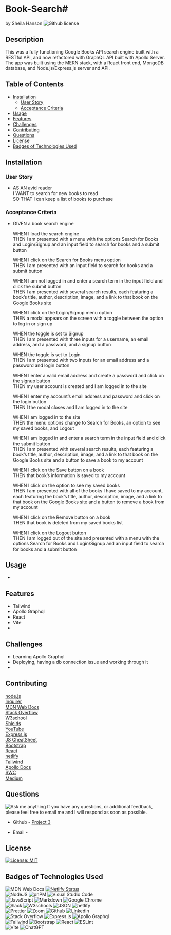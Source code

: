 # Book-Search#<!-- omit from toc -->
by Sheila Hanson  ![Github license](https://img.shields.io/badge/license-MIT-blue.svg)  

## Description <!-- omit from toc -->
 This was a fully functioning Google Books API search engine built with a RESTful API, and now refactored with GraphQL API built with Apollo Server. The app was built using the MERN stack, with a React front end, MongoDB database, and Node.js/Express.js server and API.  

## Table of Contents <!-- omit from toc -->
  
- [Installation](#installation)
  - [User Story](#user-story)
  - [Acceptance Criteria](#acceptance-criteria)
- [Usage](#usage)
- [Features](#features)
- [Challenges](#challenges)
- [Contributing](#contributing)
- [Questions](#questions)
- [License](#license)
- [Badges of Technologies Used](#badges-of-technologies-used)
    

## Installation  

  
### User Story  
* AS AN avid reader  
    I WANT to search for new books to read  
    SO THAT I can keep a list of books to purchase  
### Acceptance Criteria  
* GIVEN a book search engine  
  
    WHEN I load the search engine  
    THEN I am presented with a menu with the options Search for Books and Login/Signup and an input field to search for books and a submit button  

    WHEN I click on the Search for Books menu option  
    THEN I am presented with an input field to search for books and a submit button  

    WHEN I am not logged in and enter a search term in the input field and click the submit button  
    THEN I am presented with several search results, each featuring a book’s title, author, description, image, and a link to that book on the Google Books site  

    WHEN I click on the Login/Signup menu option  
    THEN a modal appears on the screen with a toggle between the option to log in or sign up  

    WHEN the toggle is set to Signup  
    THEN I am presented with three inputs for a username, an email address, and a password, and a signup button  
    
    WHEN the toggle is set to Login  
    THEN I am presented with two inputs for an email address and a password and login button  

    WHEN I enter a valid email address and create a password and click on the signup button  
    THEN my user account is created and I am logged in to the site  

    WHEN I enter my account’s email address and password and click on the login button  
    THEN I the modal closes and I am logged in to the site  

    WHEN I am logged in to the site  
    THEN the menu options change to Search for Books, an option to see my saved books, and Logout  

    WHEN I am logged in and enter a search term in the input field and click the submit button  
    THEN I am presented with several search results, each featuring a book’s title, author, description, image, and a link to that book on the Google Books site and a button to save a book to my account  

    WHEN I click on the Save button on a book  
    THEN that book’s information is saved to my account  

    WHEN I click on the option to see my saved books  
    THEN I am presented with all of the books I have saved to my account, each featuring the book’s title, author, description, image, and a link to that book on the Google Books site and a button to remove a book from my account  

    WHEN I click on the Remove button on a book  
    THEN that book is deleted from my saved books list  

    WHEN I click on the Logout button  
    THEN I am logged out of the site and presented with a menu with the options Search for Books and Login/Signup and an input field to search for books and a submit button  
      
## Usage  
  -    
  
## Features  
- Tailwind  
- Apollo Graphql  
- React  
- Vite  
- 
## Challenges  
- Learning Apollo Graphql
- Deploying, having a db connection issue and working through it
- 


## Contributing
[node.js](https://nodejs.org/en)  
[Inquirer](https://www.npmjs.com/package/inquirer/v/8.2.4)  
[MDN Web Docs](https://developer.mozilla.org/en-US/docs/Web)   
[Stack Overflow](https://stackoverflow.com/?newreg=67d94556b887449fa2885dadf54a5439)  
[W3school](https://www.w3schools.com/)  
[Shields](https://shields.io/)  
[YouTube](https://youtube.com)  
[Express.js](https://expressjs.com/)  
[JS CheatSheet](https://htmlcheatsheet.com/js/)  
[Bootstrap](https://getbootstrap.com/)  
[React](https://react.dev/)  
[netlify](https://www.netlify.com/)  
[Tailwind](https://tailwindcss.com/)  
[Apollo Docs](https://www.apollographql.com/docs/apollo-server/)  
[SWC](https://swc.rs/)  
[Medium](https://cortezd334.medium.com/add-a-pdf-to-your-react-app-in-3-easy-steps-4a1d2cbf0ec9)  


## Questions
![Ask me anything](https://img.shields.io/badge/Ask%20me-anything-1abc9c.svg)
If you have any questions, or additional feedback, please feel free to email me and I will respond as soon as possible.
    
* Github -
[Project 3](https://github.com/Sheila-Ha/Book-Search)  

* Email -  



## License 

[![License: MIT](https://img.shields.io/badge/License-MIT-yellow.svg)](https://opensource.org/licenses/MIT)



## Badges of Technologies Used
![MDN Web Docs](https://img.shields.io/badge/MDN_Web_Docs-black?style=for-the-badge&logo=mdnwebdocs&logoColor=white)  [![Netlify Status](https://api.netlify.com/api/v1/badges/41e3d7a9-2b97-4512-accf-95ec4dcd5b38/deploy-status)](https://app.netlify.com/sites/sheila-hanson-portfolio/deploys)    
![NodeJS](https://img.shields.io/badge/node.js-6DA55F?style=for-the-badge&logo=node.js&logoColor=white)  ![pnPM](https://img.shields.io/badge/pnpm-yellow?style=for-the-badge&logo=pnpm&logoColor=white)  ![Visual Studio Code](https://img.shields.io/badge/Visual%20Studio%20Code-0078d7.svg?style=for-the-badge&logo=visual-studio-code&logoColor=white)  
![JavaScript](https://img.shields.io/badge/javascript-%23323330.svg?style=for-the-badge&logo=javascript&logoColor=%23F7DF1E)  ![Markdown](https://img.shields.io/badge/markdown-%23000000.svg?style=for-the-badge&logo=markdown&logoColor=white)   ![Google Chrome](https://img.shields.io/badge/Google_chrome-4285F4?style=for-the-badge&logo=Google-chrome&logoColor=white)    
![Slack](https://img.shields.io/badge/Slack-4A154B?style=for-the-badge&logo=slack&logoColor=white)  ![W3schools](https://img.shields.io/badge/W3Schools-04AA6D?style=for-the-badge&logo=W3Schools&logoColor=white) ![JSON](https://img.shields.io/badge/json-5E5C5C?style=for-the-badge&logo=json&logoColor=red)  ![netlify](https://img.shields.io/badge/Netlify-00C7B7?style=for-the-badge&logo=netlify&logoColor=white)  
![Prettier](https://img.shields.io/badge/prettier-1A2C34?style=for-the-badge&logo=prettier&logoColor=F7BA3E) ![Zoom](https://img.shields.io/badge/Zoom-2D8CFF?style=for-the-badge&logo=zoom&logoColor=white) ![Github](https://img.shields.io/badge/GitHub-100000?style=for-the-badge&logo=github&logoColor=white)  ![LinkedIn](https://img.shields.io/badge/linkedin-%230077B5.svg?logo=linkedin&logoColor=white)  
![Stack Overflow](https://img.shields.io/badge/Stack_Overflow-FE7A16?style=for-the-badge&logo=stack-overflow&logoColor=white)  ![Express.js](https://img.shields.io/badge/express.js-%23404d59.svg?logo=express&logoColor=%2361DAFB)  ![Apollo Graphql](https://img.shields.io/badge/Apollo%20GraphQL-311C87?&style=for-the-badge&logo=Apollo%20GraphQL&logoColor=white)  
![Tailwind](https://img.shields.io/badge/Tailwind_CSS-38B2AC?style=for-the-badge&logo=tailwind-css&logoColor=white)  ![Bootstrap](https://img.shields.io/badge/bootstrap-%23563D7C.svg?logo=bootstrap&logoColor=white)  ![React](https://img.shields.io/badge/React-20232A?style=for-the-badge&logo=react&logoColor=61DAFB)  ![ESLint](https://img.shields.io/badge/ESLint-4B3263?logo=eslint&logoColor=white)  
![Vite](https://img.shields.io/badge/Vite-B73BFE?style=for-the-badge&logo=vite&logoColor=FFD62E)  ![ChatGPT](https://img.shields.io/badge/ChatGPT-74aa9c?style=for-the-badge&logo=openai&logoColor=white)   
